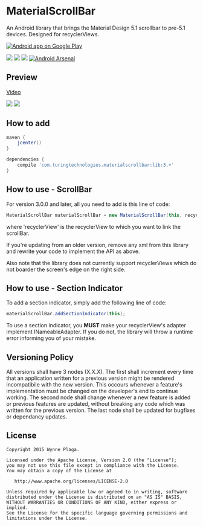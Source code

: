 # MaterialScrollBar

An Android library that brings the Material Design 5.1 scrollbar to pre-5.1 devices. Designed for recyclerViews.

<a href="https://play.google.com/store/apps/details?id=com.turingtechnologies.materialscrollbardemo">
  <img alt="Android app on Google Play" src="https://developer.android.com/images/brand/en_app_rgb_wo_45.png" />
</a>

![](https://img.shields.io/hexpm/l/plug.svg) ![](https://img.shields.io/github/release/krimin-killr21/MaterialScrollBar.svg?label=jCenter) ![](https://img.shields.io/badge/API-7%2B-blue.svg?style=flat) [![Android Arsenal](https://img.shields.io/badge/Android%20Arsenal-MaterialScrollBar-blue.svg?style=flat)](https://android-arsenal.com/details/1/2441)

Preview
-------

[Video](https://youtu.be/CmcPsJYuzME)

![](http://i.imgur.com/9rY0e8h.png)
![](http://i.imgur.com/8DNLqkn.png)

How to add
--------

```gradle
maven {
    jcenter()
}
```

```gradle
dependencies {
    compile 'com.turingtechnologies.materialscrollbar:lib:3.+'
}
```

How to use - ScrollBar
--------
For version 3.0.0 and later, all you need to add is this line of code:

```java
MaterialScrollBar materialScrollBar = new MaterialScrollBar(this, recyclerView);
```

where 'recyclerView' is the recyclerView to which you want to link the scrollBar.

If you're updating from an older version, remove any xml from this library and rewrite your code to implement the API as above.

Also note that the library does not currently support recyclerViews which do not boarder the screen's edge on the right side.

How to use - Section Indicator
--------
To add a section indicator, simply add the following line of code:

```java
materialScrollBar.addSectionIndicator(this);
```

To use a section indicator, you **MUST** make your recyclerView's adapter implement INameableAdapter. If you do not, the library will throw a runtime error informing you of your mistake.

Versioning Policy
-------

All versions shall have 3 nodes (X.X.X). The first shall increment every time that an application written for a previous version might be rendered incompatibile with the new version. This occours whenever a feature's implementation must be changed on the developer's end to continue working. The second node shall change whenever a new feature is added or previous features are updated, without breaking any code which was written for the previous version. The last node shall be updated for bugfixes or dependancy updates.

License
--------

    Copyright 2015 Wynne Plaga.

    Licensed under the Apache License, Version 2.0 (the "License");
    you may not use this file except in compliance with the License.
    You may obtain a copy of the License at

       http://www.apache.org/licenses/LICENSE-2.0

    Unless required by applicable law or agreed to in writing, software
    distributed under the License is distributed on an "AS IS" BASIS,
    WITHOUT WARRANTIES OR CONDITIONS OF ANY KIND, either express or implied.
    See the License for the specific language governing permissions and
    limitations under the License.
